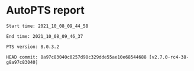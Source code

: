 # AutoPTS report

    Start time: 2021_10_08_09_44_58

    End time: 2021_10_08_09_46_37

    PTS version: 8.0.3.2

    HEAD commit: 8a97c83040c0257d98c329dde55ae10e68544688 [v2.7.0-rc4-38-g8a97c83040]
    